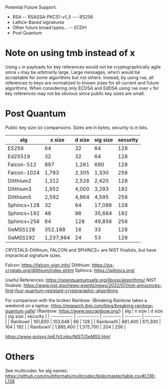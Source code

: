Potential Future Support:
 - RSA
 -- RSASSA-PKCS1-v1_5
 --- RS256
 - Lattice-Based signatures
 - Other future broad types...
 -- ECDH
 - Post Quantum

 # Note on using tmb instead of x

 Using `x` in payloads for key references would not be cryptographically agile
since `x` may be arbitrarily large.  Large messages, which would be acceptable
for some algorithms but not others.  Instead, by using `tmb`, all references to
keys are normalized to known sizes for all current and future algorithms. When
considering only ECDSA and EdDSA using `tmb` over `x` for key references may not
be obvious since public key sizes are small.

# Post Quantum

 Public key size (x) comparisons.  Sizes are in bytes, security is in bits.  

| alg         | x size      | d size    | sig size | security |
| ----------- | ----------- | --------- | -------- | -------- |
| ES256       | 64          | 32        | 64       | 128      |
| Ed25519     | 32          | 32        | 64       | 128      |
| Falcon-512  | 897         | 1,281     | 690      | 128      |
| Falcon-1024 | 1,793       | 2,305     | 1,330    | 256      |
| Dilithium2  | 1,312       | 2,528     | 2,420    | 128      |
| Dilithium3  | 1,952       | 4,000     | 3,293    | 192      |
| Dilithium5  | 2,592       | 4,864     | 4,595    | 256      |
| Sphincs+128 | 32          | 64        | 17,088   | 128      |
| Sphincs+192 | 48          | 96        | 35,664   | 192      |
| Sphincs+256 | 64          | 128       | 49,856   | 256      |
| GeMSS128    | 352,188     | 16        | 33       | 128      |
| GeMSS192    | 1,237,964   | 24        | 53       | 128      |

CRYSTALS-Dilithium, FALCON and SPHINCS+ are NIST finalists, but have impractical signature sizes.  

Falcon:    https://falcon-sign.info/
Dilithium: https://pq-crystals.org/dilithium/index.shtml
Sphincs:   https://sphincs.org/


Useful References:
https://openquantumsafe.org/liboqs/algorithms/
NIST finalists: https://www.nist.gov/news-events/news/2022/07/nist-announces-first-four-quantum-resistant-cryptographic-algorithms


For comparison with the broken Rainbow:
(Breaking Rainbow takes a weekend on a laptop: https://research.ibm.com/blog/breaking-rainbow-quantum-safe)
(Rainbow:   https://www.pqcrainbow.org/)
| alg         | x size      | d size    | sig size | security |
| ----------- | ----------- | --------- | -------- | -------- |
| RainbowI    | 161,600     | 103,648   | 66       | 128      |
| RainbowIII  | 861,400     | 611,300   | 164      | 192      |
| RainbowV    | 1,885,400   | 1,375,700 | 204      | 256      |


https://www-polsys.lip6.fr/Links/NIST/GeMSS.html



# Others

See multicodec for alg names:
https://github.com/multiformats/multicodec/blob/master/table.csv#L136-L138